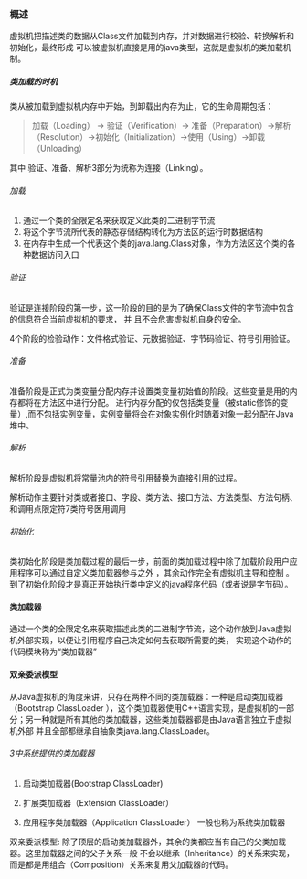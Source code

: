 ### 概述
虚拟机把描述类的数据从Class文件加载到内存，并对数据进行校验、转换解析和初始化，最终形成
可以被虚拟机直接是用的java类型，这就是虚拟机的类加载机制。

##### 类加载的时机
类从被加载到虚拟机内存中开始，到卸载出内存为止，它的生命周期包括：
> 加载（Loading） -> 验证（Verification）->
> 准备（Preparation）->解析（Resolution）->初始化（Initialization）->使用（Using）->卸载（Unloading）


其中 验证、准备、解析3部分为统称为连接（Linking）。

###### 加载
1. 通过一个类的全限定名来获取定义此类的二进制字节流
2. 将这个字节流所代表的静态存储结构转化为方法区的运行时数据结构
3. 在内存中生成一个代表这个类的java.lang.Class对象，作为方法区这个类的各种数据访问入口
###### 验证
验证是连接阶段的第一步，这一阶段的目的是为了确保Class文件的字节流中包含的信息符合当前虚拟机的要求，
并 且不会危害虚拟机自身的安全。 

4个阶段的检验动作：文件格式验证、元数据验证、字节码验证、符号引用验证。

###### 准备
准备阶段是正式为类变量分配内存并设置类变量初始值的阶段。这些变量是用的内存都将在方法区中进行分配。
进行内存分配的仅包括类变量（被static修饰的变量）,而不包括实例变量，实例变量将会在对象实例化时随着对象一起分配在Java堆中。

###### 解析
解析阶段是虚拟机将常量池内的符号引用替换为直接引用的过程。

解析动作主要针对类或者接口、字段、类方法、接口方法、方法类型、方法句柄、和调用点限定符7类符号医用调用

###### 初始化
类初始化阶段是类加载过程的最后一步，前面的类加载过程中除了加载阶段用户应用程序可以通过自定义类加载器参与之外
，其余动作完全有虚拟机主导和控制
。到了初始化阶段才是真正开始执行类中定义的java程序代码（或者说是字节码）。


#### 类加载器
通过一个类的全限定名来获取描述此类的二进制字节流，这个动作放到Java虚拟机外部实现，以便让引用程序自己决定如何去获取所需要的类，
实现这个动作的代码模块称为“类加载器”


#### 双亲委派模型

从Java虚拟机的角度来讲，只存在两种不同的类加载器：一种是启动类加载器（Bootstrap
ClassLoader
），这个类加载器使用C++语言实现，是虚拟机的一部分；另一种就是所有其他的类加载器，这些类加载器都是由Java语言独立于虚拟机外部
并且全部都继承自抽象类java.lang.ClassLoader。

###### 3中系统提供的类加载器 
1. 启动类加载器(Bootstrap ClassLoader)

2. 扩展类加载器（Extension ClassLoader）

3. 应用程序类加载器（Application ClassLoader） 一般也称为系统类加载器


双亲委派模型: 除了顶层的启动类加载器外，其余的类都应当有自己的父类加载器。这里加载器之间的父子关系一般
不会以继承（Inheritance）的关系来实现，而是都是用组合（Composition）关系来复用父加载器的代码。